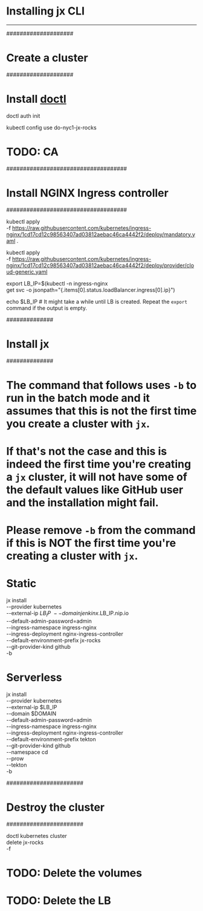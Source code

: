# Installing jx CLI

---
####################
# Create a cluster #
####################

# Install [doctl](https://github.com/digitalocean/doctl)

doctl auth init


kubectl config use do-nyc1-jx-rocks

# TODO: CA

####################################
# Install NGINX Ingress controller #
####################################

kubectl apply \
  -f https://raw.githubusercontent.com/kubernetes/ingress-nginx/1cd17cd12c98563407ad03812aebac46ca4442f2/deploy/mandatory.yaml .
  
kubectl apply \
   -f https://raw.githubusercontent.com/kubernetes/ingress-nginx/1cd17cd12c98563407ad03812aebac46ca4442f2/deploy/provider/cloud-generic.yaml

export LB_IP=$(kubectl -n ingress-nginx \
    get svc -o jsonpath="{.items[0].status.loadBalancer.ingress[0].ip}")

echo $LB_IP # It might take a while until LB is created. Repeat the `export` command if the output is empty.

##############
# Install jx #
##############

# The command that follows uses `-b` to run in the batch mode and it assumes that this is not the first time you create a cluster with `jx`.
# If that's not the case and this is indeed the first time you're creating a `jx` cluster, it will not have some of the default values like GitHub user and the installation might fail.
# Please remove `-b` from the command if this is NOT the first time you're creating a cluster with `jx`.

# Static
jx install \
    --provider kubernetes \
    --external-ip $LB_IP \
    --domain jenkinx.$LB_IP.nip.io \
    --default-admin-password=admin \
    --ingress-namespace ingress-nginx \
    --ingress-deployment nginx-ingress-controller \
    --default-environment-prefix jx-rocks \
    --git-provider-kind github \
    -b

# Serverless
jx install \
    --provider kubernetes \
    --external-ip $LB_IP \
    --domain $DOMAIN \
    --default-admin-password=admin \
    --ingress-namespace ingress-nginx \
    --ingress-deployment nginx-ingress-controller \
    --default-environment-prefix tekton \
    --git-provider-kind github \
    --namespace cd \
    --prow \
    --tekton \
    -b

#######################
# Destroy the cluster #
#######################

doctl kubernetes cluster \
    delete jx-rocks \
    -f

# TODO: Delete the volumes

# TODO: Delete the LB